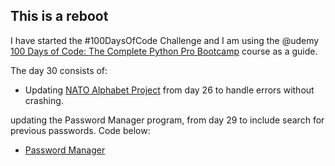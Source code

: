 ## This is a reboot

I have started the #100DaysOfCode Challenge and I am using the @udemy [100 Days of Code: The Complete Python Pro Bootcamp](https://www.udemy.com/course/100-days-of-code) course as a guide.

The day 30 consists of:

* Updating [NATO Alphabet Project](../Day_026/main.py) from day 26 to handle errors without crashing.

updating the Password Manager program, from day 29 to include search for previous passwords. Code below:

* [Password Manager](./main.py)